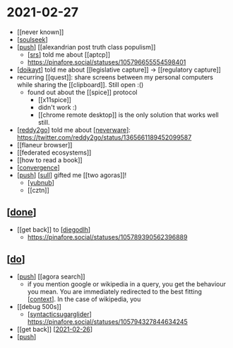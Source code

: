 # 2021-02-27

- [[never known]]
- [[soulseek]]
- [[push]] [[alexandrian post truth class populism]]
  - [[srs]] told me about [[aptcp]]
  - https://pinafore.social/statuses/105796655554598401
- [[doikayt]] told me about [[legislative capture]] -> [[regulatory capture]]
- recurring [[quest]]: share screens between my personal computers while sharing the [[clipboard]]. Still open :()
  - found out about the [[spice]] protocol
    - [[x11spice]]
    - didn't work :)
    - [[chrome remote desktop]] is the only solution that works well still.
- [[reddy2go]] told me about [[neverware]]: https://twitter.com/reddy2go/status/1365661189452099587
- [[flaneur browser]]
- [[federated ecosystems]]
- [[how to read a book]]
- [[convergence]]
- [[push]] [[sull]] gifted me [[two agoras]]!
  - [[yubnub]]
  - [[cztn]]

## [[done]]
- [[get back]] to [[diegodlh]]
  - https://pinafore.social/statuses/105789390562396889
## [[do]]
- [[push]] [[agora search]]
  - if you mention google or wikipedia in a query, you get the behaviour you mean. You are immediately redirected to the best fitting [[context]]. In the case of wikipedia, you 
- [[debug 500s]]
  - [[syntacticsugarglider]] https://pinafore.social/statuses/105794327844634245
- [[get back]] [[2021-02-26]]
- [[push]] 

[//begin]: # "Autogenerated link references for markdown compatibility"
[soulseek]: ../soulseek "Soulseek"
[push]: ../push "Push"
[srs]: ../srs "Srs"
[doikayt]: ../doikayt "Doikayt"
[reddy2go]: ../reddy2go "Reddy2go"
[neverware]: ../neverware "Neverware"
[convergence]: ../convergence "Convergence"
[sull]: ../sull "Sull"
[yubnub]: ../yubnub "Yubnub"
[done]: ../done "DONE"
[diegodlh]: ../diegodlh "Diegodlh"
[do]: ../do "Do"
[context]: ../context "Context"
[syntacticsugarglider]: ../syntacticsugarglider "Syntacticsugarglider"
[2021-02-26]: 2021-02-26 "2021-02-26"
[//end]: # "Autogenerated link references"
